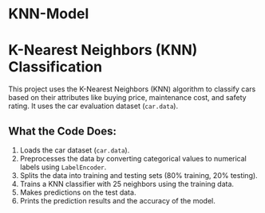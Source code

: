 # KNN-Model
# K-Nearest Neighbors (KNN) Classification

This project uses the K-Nearest Neighbors (KNN) algorithm to classify cars based on their attributes like buying price, maintenance cost, and safety rating. It uses the car evaluation dataset (`car.data`).

## What the Code Does:

1. Loads the car dataset (`car.data`).
2. Preprocesses the data by converting categorical values to numerical labels using `LabelEncoder`.
3. Splits the data into training and testing sets (80% training, 20% testing).
4. Trains a KNN classifier with 25 neighbors using the training data.
5. Makes predictions on the test data.
6. Prints the prediction results and the accuracy of the model.
